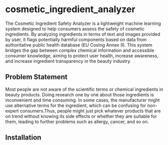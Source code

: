 # cosmetic_ingredient_analyzer
The Cosmetic Ingredient Safety Analyzer is a lightweight machine learning system designed to help consumers assess the safety of cosmetic ingredients. By analyzing ingredients in terms of text and images provided by user, it flags potentially harmful components based on data from authoritative public health database (EU CosIng Annex II). This system bridges the gap between complex chemical information and accessible consumer knowledge, aiming to protect user health, increase awareness, and increase ingredient transparency in the beauty industry.
## Problem Statement
Most people are not aware of the scientific terms or chemical ingredients in beauty products. Doing research one by one about those ingredients is inconvenient and time consuming. In some cases, the manufacturer might use alternative terms for the ingredient, which can be confusing for non-expert consumers.Thus, people might just pick whatever products that are on trend without knowing its side effects or whether they are suitable for them, leading to further problems such as allergy, cancer, and so on.
## Installation
